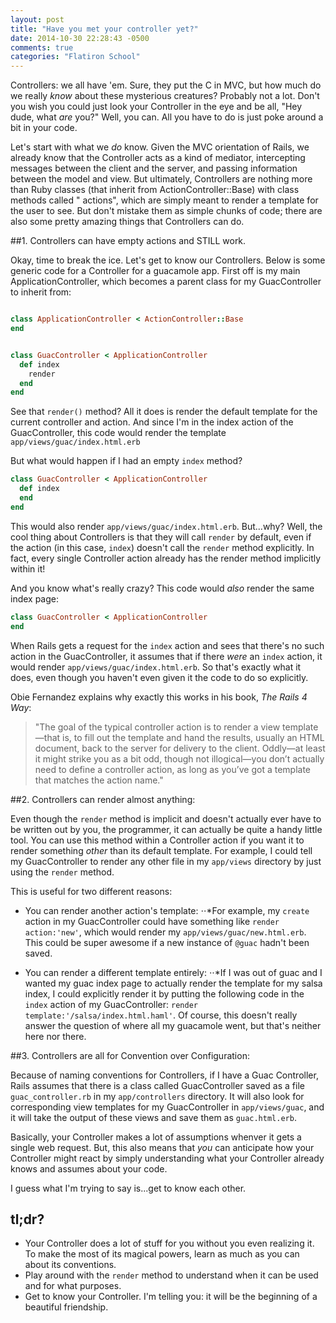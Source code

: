 ```yaml
---
layout: post
title: "Have you met your controller yet?"
date: 2014-10-30 22:28:43 -0500
comments: true
categories: "Flatiron School"
---
```


Controllers: we all have 'em. Sure, they put the C in MVC, but how much do we really *know* about these mysterious creatures? Probably not a lot. Don't you wish you could just look your Controller in the eye and be all, "Hey dude, what *are* you?" Well, you can. All you have to do is just poke around a bit in your code.


Let's start with what we *do* know. Given the MVC orientation of Rails, we already know that the Controller acts as a kind of mediator, intercepting messages between the client and the server, and passing information between the model and view. But ultimately, Controllers are nothing more than Ruby classes (that inherit from ActionController::Base) with class methods called " actions", which are simply meant to render a template for the user to see. But don't mistake them as simple chunks of code; there are also some pretty amazing things that Controllers can do.

<!-- more -->

##1. Controllers can have empty actions and STILL work.

Okay, time to break the ice. Let's get to know our Controllers. Below is some generic code for a Controller for a guacamole app. First off is my main ApplicationController, which becomes a parent class for my GuacController to inherit from:

```ruby

class ApplicationController < ActionController::Base
end


class GuacController < ApplicationController
  def index
    render
  end
end

```

See that `render()` method? All it does is render the default template for the current controller and action. And since I'm in the index action of the GuacController, this code would render the template `app/views/guac/index.html.erb`

But what would happen if I had an empty `index` method?

```ruby
class GuacController < ApplicationController
  def index
  end
end
```

This would also render `app/views/guac/index.html.erb`. But...why? Well, the cool thing about Controllers is that they will call `render` by default, even if the action (in this case, `index`) doesn't call the `render` method explicitly. In fact, every single Controller action already has the render method implicitly within it!

And you know what's really crazy? This code would *also* render the same index page:

```ruby
class GuacController < ApplicationController
end
```

When Rails gets a request for the `index` action and sees that there's no such action in the GuacController, it assumes that if there *were* an `index` action, it would render `app/views/guac/index.html.erb`. So that's exactly what it does, even though you haven't even given it the code to do so explicitly.

Obie Fernandez explains why exactly this works in his book, *The Rails 4 Way*:
> "The goal of the typical controller action is to render a view template—that is, to fill out the template and hand the results, usually an HTML document, back to the server for delivery to the client. Oddly—at least it might strike you as a bit odd, though not illogical—you don’t actually need to define a controller action, as long as you’ve got a template that matches the action name."


##2. Controllers can render almost anything:

Even though the `render` method is implicit and doesn't actually ever have to be written out by you, the programmer, it can actually be quite a handy little tool. You can use this method within a Controller action if you want it to render something *other* than its default template. For example, I could tell my GuacController to render any other file in my `app/views` directory by just using the `render` method.

This is useful for two different reasons:

* You can render another action's template:
⋅⋅*For example, my `create` action in my GuacController could have something like `render action:'new'`, which would render my `app/views/guac/new.html.erb`. This could be super awesome if a new instance of `@guac` hadn't been saved.

* You can render a different template entirely:
⋅⋅*If I was out of guac and I wanted my guac index page to actually render the template for my salsa index, I could explicitly render it by putting the following code in the `index` action of my GuacController: `render template:'/salsa/index.html.haml'`. Of course, this doesn't really answer the question of where all my guacamole went, but that's neither here nor there.


##3. Controllers are all for Convention over Configuration:

Because of naming conventions for Controllers, if I have a Guac Controller, Rails assumes that there is a class called GuacController saved as a file `guac_controller.rb` in my `app/controllers` directory. It will also look for corresponding view templates for my GuacController in `app/views/guac`, and it will take the output of these views and save them as `guac.html.erb`.

Basically, your Controller makes a lot of assumptions whenver it gets a single web request. But, this also means that *you* can  anticipate how your Controller might react by simply understanding what your Controller already knows and assumes about your code. 

I guess what I'm trying to say is...get to know each other.


## tl;dr?

* Your Controller does a lot of stuff for you without you even realizing it. To make the most of its magical powers, learn as much as you can about its conventions.
* Play around with the `render` method to understand when it can be used and for what purposes.
* Get to know your Controller. I'm telling you: it will be the beginning of a beautiful friendship.